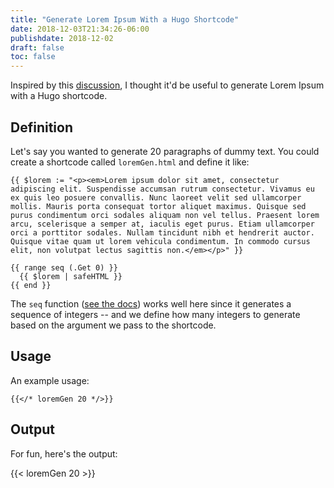 ```yaml
---
title: "Generate Lorem Ipsum With a Hugo Shortcode"
date: 2018-12-03T21:34:26-06:00
publishdate: 2018-12-02
draft: false
toc: false
---
```


Inspired by this [discussion](https://discourse.gohugo.io/t/lorem-ipsum-shortcode-for-hugo/15604), I thought it'd be useful to generate Lorem Ipsum with a Hugo shortcode. 

## Definition

Let's say you wanted to generate 20 paragraphs of dummy text. You could create a shortcode called `loremGen.html` and define it like:

```
{{ $lorem := "<p><em>Lorem ipsum dolor sit amet, consectetur adipiscing elit. Suspendisse accumsan rutrum consectetur. Vivamus eu ex quis leo posuere convallis. Nunc laoreet velit sed ullamcorper mollis. Mauris porta consequat tortor aliquet maximus. Quisque sed purus condimentum orci sodales aliquam non vel tellus. Praesent lorem arcu, scelerisque a semper at, iaculis eget purus. Etiam ullamcorper orci a porttitor sodales. Nullam tincidunt nibh et hendrerit auctor. Quisque vitae quam ut lorem vehicula condimentum. In commodo cursus elit, non volutpat lectus sagittis non.</em></p>" }}

{{ range seq (.Get 0) }}
  {{ $lorem | safeHTML }}
{{ end }}
```

The `seq` function ([see the docs](https://gohugo.io/functions/seq/)) works well here since it generates a sequence of integers -- and we define how many integers to generate based on the argument we pass to the shortcode. 


## Usage 
An example usage: 

```
{{</* loremGen 20 */>}}
```

## Output 

For fun, here's the output:

{{< loremGen 20 >}}
